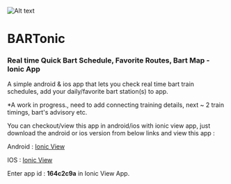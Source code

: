 ![Alt text](https://raw.githubusercontent.com/arun0009/bartonic/master/resources/icon.png "BARTonic") 

# BARTonic 

### Real time Quick Bart Schedule, Favorite Routes, Bart Map - Ionic App

A simple android & ios app that lets you check real time bart train schedules, add your daily/favorite bart station(s) to app.

*A work in progress., need to add connecting training details, next ~ 2 train timings, bart's advisory etc.

You can checkout/view this app in android/ios with ionic view app, just download the android or ios version from below links
and  view this app :

Android : <a href="https://play.google.com/store/apps/details?id=com.ionic.viewapp">Ionic View</a>

IOS : <a href="https://itunes.apple.com/us/app/ionic-view/id849930087?mt=8">Ionic View</a> 

Enter app id :  <b>164c2c9a</b> in Ionic View App.

